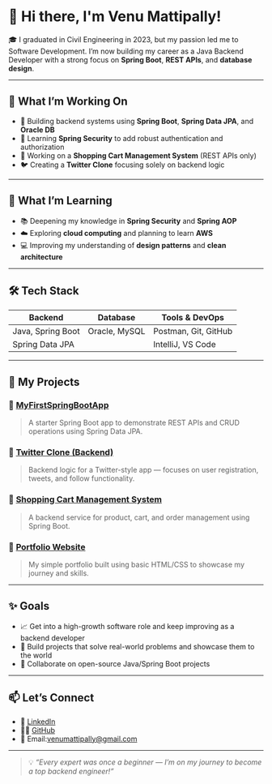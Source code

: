 # 👋 Hi there, I'm Venu Mattipally!

🎓 I graduated in Civil Engineering in 2023, but my passion led me to Software Development. I’m now building my career as a Java Backend Developer with a strong focus on **Spring Boot**, **REST APIs**, and **database design**.

---

## 🚀 What I’m Working On
- 🧰 Building backend systems using **Spring Boot**, **Spring Data JPA**, and **Oracle DB**
- 🔐 Learning **Spring Security** to add robust authentication and authorization
- 🛒 Working on a **Shopping Cart Management System** (REST APIs only)
- 🐦 Creating a **Twitter Clone** focusing solely on backend logic

---

## 🧠 What I’m Learning
- 📚 Deepening my knowledge in **Spring Security** and **Spring AOP**
- ☁️ Exploring **cloud computing** and planning to learn **AWS**
- 💻 Improving my understanding of **design patterns** and **clean architecture**

---

## 🛠️ Tech Stack

| Backend      | Database     | Tools & DevOps   |
|--------------|--------------|------------------|
| Java, Spring Boot | Oracle, MySQL | Postman, Git, GitHub |
| Spring Data JPA |              | IntelliJ, VS Code |

---

## 📌 My Projects

### 🔸 [MyFirstSpringBootApp](https://github.com/Venumattipally/MyFirstSpringBootApp)
> A starter Spring Boot app to demonstrate REST APIs and CRUD operations using Spring Data JPA.

### 🔸 [Twitter Clone (Backend)](https://github.com/Venumattipally/twitter-clone-backend)
> Backend logic for a Twitter-style app — focuses on user registration, tweets, and follow functionality.

### 🔸 [Shopping Cart Management System](https://github.com/Venumattipally/Shopping-Cart-Management--System)
> A backend service for product, cart, and order management using Spring Boot.

### 🔸 [Portfolio Website](https://github.com/Venumattipally/Portfolio-Website)
> My simple portfolio built using basic HTML/CSS to showcase my journey and skills.

---

## ✨ Goals

- 📈 Get into a high-growth software role and keep improving as a backend developer
- 🧩 Build projects that solve real-world problems and showcase them to the world
- 🤝 Collaborate on open-source Java/Spring Boot projects

---

## 📫 Let’s Connect

- 💼 [LinkedIn](https://www.linkedin.com/in/venumattipally/)
- 🧑‍💻 [GitHub](https://github.com/Venumattipally)
- 📧 Email:venumattipally@gmail.com

---

> 💡 *“Every expert was once a beginner — I’m on my journey to become a top backend engineer!”*
